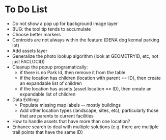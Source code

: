 To Do List
==========

* Do not show a pop up for background image layer
* BUG: the tool tip tends to accumulate
* Choose better markers
* Centroids are not always within the feature (DENA dog kennal parking lot)
* Add assets layer
* Generalize the photo lookup algorithm (look at GEOMETRYID, etc, not just FACLOCID)
* Cleanup the popup programatically:
  - if there is no Park Id, then remove it from the table
  - if the location has children (location with parent == ID), then create an expandable list of children
  - if the location has assets (asset.location == ID), then create an expandable list of children
* Data Editing:
  - Populate missing map labels -- mostly buildings
  - Add other location types (landscape, sites, etc), particularly those that are parents to current facilities
* How to handle assets that have more than one location?
* Enhance search to deal with multiple solutions (e.g. there are multiple trail points that have the same ID)
